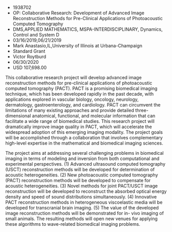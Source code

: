 
* 1938702
* OP: Collaborative Research: Development of Advanced Image Reconstruction Methods for Pre-Clinical Applications of Photoacoustic Computed Tomography
* DMS,APPLIED MATHEMATICS, MSPA-INTERDISCIPLINARY, Dynamics, Control and System D
* 03/16/2019,06/21/2019
* Mark Anastasio,IL,University of Illinois at Urbana-Champaign
* Standard Grant
* Victor Roytburd
* 06/30/2020
* USD 107,698.00

This collaborative research project will develop advanced image reconstruction
methods for pre-clinical applications of photoacoustic computed tomography
(PACT). PACT is a promising biomedical imaging technique, which has been
developed rapidly in the past decade, with applications explored in vascular
biology, oncology, neurology, dermatology, gastroenterology, and cardiology.
PACT can circumvent the limitations of many existing approaches and provide
detailed three-dimensional anatomical, functional, and molecular information
that can facilitate a wide range of biomedical studies. This research project
will dramatically improve image quality in PACT, which will accelerate the
widespread adoption of this emerging imaging modality. The project goals will be
accomplished through a collaboration that involves complementary high-level
expertise in the mathematical and biomedical imaging sciences.

The project aims at addressing several challenging problems in biomedical
imaging in terms of modeling and inversion from both computational and
experimental perspectives. (1) Advanced ultrasound computed tomography (USCT)
reconstruction methods will be developed for determination of acoustic
heterogeneities. (2) New photoacoustic computed tomography (PACT) reconstruction
methods will be developed to compensate for acoustic heterogeneities. (3) Novel
methods for joint PACT/USCT image reconstruction will be developed to
reconstruct the absorbed optical energy density and speed of sound distributions
simultaneously. (4) Innovative PACT reconstruction methods in heterogeneous
viscoelastic media will be developed for transcranial brain imaging. (5) The
value of the developed image reconstruction methods will be demonstrated for in-
vivo imaging of small animals. The resulting methods will open new venues for
applying these algorithms to wave-related biomedical imaging problems.
